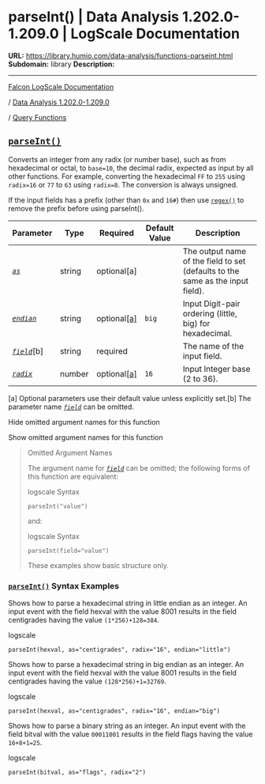 # parseInt() | Data Analysis 1.202.0-1.209.0 | LogScale Documentation

**URL:** https://library.humio.com/data-analysis/functions-parseint.html
**Subdomain:** library
**Description:** 

---

[Falcon LogScale Documentation](https://library.humio.com)

/ [Data Analysis 1.202.0-1.209.0](data-analysis-docs.html)

/ [Query Functions](functions.html)

## [`parseInt()`](functions-parseint.html "parseInt\(\)")

Converts an integer from any radix (or number base), such as from hexadecimal or octal, to `base=10`, the decimal radix, expected as input by all other functions. For example, converting the hexadecimal `FF` to `255` using `radix=16` or `77` to `63` using `radix=8`. The conversion is always unsigned. 

If the input fields has a prefix (other than `0x` and `16#`) then use [`regex()`](functions-regex.html "regex\(\)") to remove the prefix before using parseInt(). 

Parameter| Type| Required| Default Value| Description  
---|---|---|---|---  
[ _`as`_](functions-parseint.html#query-functions-parseint-as)|  string| optional[a] |  |  The output name of the field to set (defaults to the same as the input field).   
[_`endian`_](functions-parseint.html#query-functions-parseint-endian)|  string| optional[[a]](functions-parseint.html#ftn.table-functions-parseint-optparamfn) | `big`|  Input Digit-pair ordering (little, big) for hexadecimal.   
[_`field`_](functions-parseint.html#query-functions-parseint-field)[b]| string| required |  |  The name of the input field.   
[_`radix`_](functions-parseint.html#query-functions-parseint-radix)|  number| optional[[a]](functions-parseint.html#ftn.table-functions-parseint-optparamfn) | `16`|  Input Integer base (2 to 36).   
[a] Optional parameters use their default value unless explicitly set.[b] The parameter name [_`field`_](functions-parseint.html#query-functions-parseint-field) can be omitted.  
  
Hide omitted argument names for this function

Show omitted argument names for this function

> Omitted Argument Names
> 
> The argument name for [_`field`_](functions-parseint.html#query-functions-parseint-field) can be omitted; the following forms of this function are equivalent:
> 
> logscale Syntax
>     
>     
>     parseInt("value")
> 
> and:
> 
> logscale Syntax
>     
>     
>     parseInt(field="value")
> 
> These examples show basic structure only.

### [`parseInt()`](functions-parseint.html "parseInt\(\)") Syntax Examples

Shows how to parse a hexadecimal string in little endian as an integer. An input event with the field hexval with the value 8001 results in the field centigrades having the value `(1*256)+128=384`. 

logscale
    
    
    parseInt(hexval, as="centigrades", radix="16", endian="little")

Shows how to parse a hexadecimal string in big endian as an integer. An input event with the field hexval with the value 8001 results in the field centigrades having the value `(128*256)+1=32769`. 

logscale
    
    
    parseInt(hexval, as="centigrades", radix="16", endian="big")

Shows how to parse a binary string as an integer. An input event with the field bitval with the value `00011001` results in the field flags having the value `16+8+1=25`. 

logscale
    
    
    parseInt(bitval, as="flags", radix="2")
